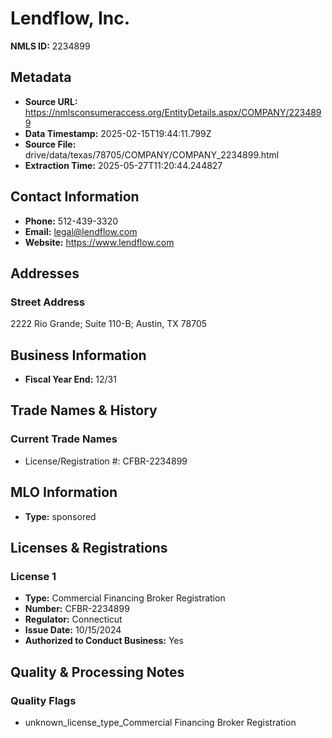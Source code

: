 # Lendflow, Inc.

**NMLS ID:** 2234899

## Metadata
- **Source URL:** https://nmlsconsumeraccess.org/EntityDetails.aspx/COMPANY/2234899
- **Data Timestamp:** 2025-02-15T19:44:11.799Z
- **Source File:** drive/data/texas/78705/COMPANY/COMPANY_2234899.html
- **Extraction Time:** 2025-05-27T11:20:44.244827

## Contact Information
- **Phone:** 512-439-3320
- **Email:** legal@lendflow.com
- **Website:** https://www.lendflow.com

## Addresses
### Street Address
2222 Rio Grande; Suite 110-B; Austin, TX 78705

## Business Information
- **Fiscal Year End:** 12/31

## Trade Names & History
### Current Trade Names
- License/Registration #: CFBR-2234899

## MLO Information
- **Type:** sponsored

## Licenses & Registrations

### License 1
- **Type:** Commercial Financing Broker Registration
- **Number:** CFBR-2234899
- **Regulator:** Connecticut
- **Issue Date:** 10/15/2024
- **Authorized to Conduct Business:** Yes

## Quality & Processing Notes
### Quality Flags
- unknown_license_type_Commercial Financing Broker Registration
